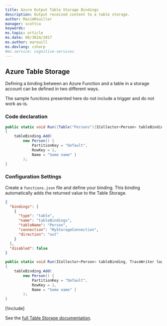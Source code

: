 ```yaml
---
title: Azure Output Table Storage Bindings
description: Output received content to a table storage.
author: MaximRouiller
manager: scottca
keywords: 
ms.topic: article
ms.date: 08/3024/2017
ms.author: marouill
ms.devlang: csharp
#ms.service: cognitive-services
---
```


## Azure Table Storage

Defining a binding between an Azure Function and a table in a storage account can be defined in two different ways. 

The sample functions presented here do not include a trigger and do not work as-is.

### Code declaration

```csharp
public static void Run([Table("Persons")]ICollector<Person> tableBinding, TraceWriter log)
{           
    tableBinding.Add(
        new Person() { 
            PartitionKey = "Default", 
            RowKey = 1, 
            Name = "Some name" }
        );
}
```

### Configuration Settings

Create a `functions.json` file and define your binding. This binding automatically adds the returned value to the Table Storage.

```json
{
  "bindings": [
    {
      "type": "table",
      "name": "tableBindings",
      "tableName": "Person",
      "connection": "MyStorageConnection",
      "direction": "out"
    }
  ],
  "disabled": false
}

```

```csharp
public static void Run(ICollector<Person> tableBinding, TraceWriter log)
{           
    tableBinding.Add(
        new Person() { 
            PartitionKey = "Default", 
            RowKey = 1, 
            Name = "Some name" }
        );
}
```
[!include[](../includes/read-more-heading.md)]

See the [full Table Storage documentation](https://docs.microsoft.com/en-us/azure/azure-functions/functions-bindings-storage-table).
